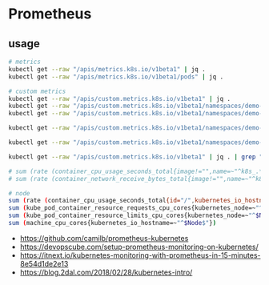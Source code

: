 # Prometheus

## usage

```bash
# metrics
kubectl get --raw "/apis/metrics.k8s.io/v1beta1" | jq .
kubectl get --raw "/apis/metrics.k8s.io/v1beta1/pods" | jq .

# custom metrics
kubectl get --raw "/apis/custom.metrics.k8s.io/v1beta1" | jq .
kubectl get --raw "/apis/custom.metrics.k8s.io/v1beta1/namespaces/demo-dev/pods/*/cpu_usage" | jq .
kubectl get --raw "/apis/custom.metrics.k8s.io/v1beta1/namespaces/demo-dev/pods/*/fs_usage_bytes" | jq .

kubectl get --raw "/apis/custom.metrics.k8s.io/v1beta1/namespaces/demo-dev/services/*/http_requests" | jq .

kubectl get --raw "/apis/custom.metrics.k8s.io/v1beta1/namespaces/demo-dev/services/*/nginx_ingress_controller_requests" | jq .

kubectl get --raw "/apis/custom.metrics.k8s.io/v1beta1" | jq . | grep "\"name\"" | sort

# sum (rate (container_cpu_usage_seconds_total{image!="",name=~"^k8s_.*"}[2m]) ) by (pod_name)
# sum (rate (container_network_receive_bytes_total{image!="",name=~"^k8s_.*"}[2m]) ) by (pod_name)

# node
sum (rate (container_cpu_usage_seconds_total{id="/",kubernetes_io_hostname=~"^$Node$"}[2m]))
sum (kube_pod_container_resource_requests_cpu_cores{kubernetes_node=~"^$Node$"})
sum (kube_pod_container_resource_limits_cpu_cores{kubernetes_node=~"^$Node$"})
sum (machine_cpu_cores{kubernetes_io_hostname=~"^$Node$"})
```

* <https://github.com/camilb/prometheus-kubernetes>
* <https://devopscube.com/setup-prometheus-monitoring-on-kubernetes/>
* <https://itnext.io/kubernetes-monitoring-with-prometheus-in-15-minutes-8e54d1de2e13>
* <https://blog.2dal.com/2018/02/28/kubernetes-intro/>
